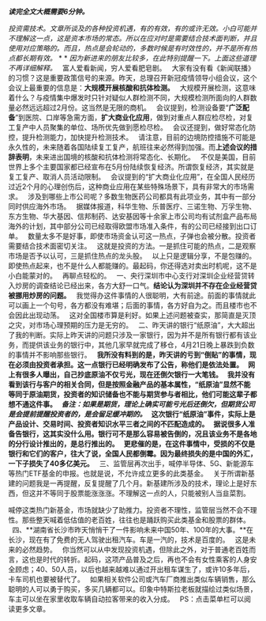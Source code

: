 ***读完全文大概需要6分钟。***
  
*投资需技术。文章所谈及的各种投资机遇，有的有效，有的或许无效。小白可能并不理解这一点，这是资本市场的常态。所以在应对时是需要结合技术面判断，并且使用对应策略的。而且，热点是会轮动的，多数时候是有时效性的，并不是所有热点都长期有效。*
* *
*因为新进来的朋友比较多，在此特别提醒一下。上面这些道理不再详细解释。*
 
富人爱看新闻，穷人爱看肥皂剧。
 
大家有没有看《新闻联播》的习惯？这是重要政策信号的来源。昨天，总理召开新冠疫情领导小组会议，这个会议上最重要的信息是：**大规模开展核酸和抗体检测。**
 
大规模开展检测，这意味着什么？与疫情集中爆发时只针对疑似人群检测不同，大规模检测所面向的人群数量必然远远超过2月份。这当然是无限的商机。
 
会议提到，检测设备要“**广泛配备**”到医院、口岸等急需方面，**扩大商业化应用**，做到对重点人群应检尽检，对复工复产中人员聚集的单位、场所优先做到愿检尽检。
 
会议还提到，做好常态化防控，提升检测能力，加快提升检测技术。
 
请注意，目前的边境防控措施不可能是永久性的，未来随着各国陆续复工复产，航班往来必然得到加强。而**上述会议的措辞表明**，未来进出国境的核酸和抗体检测将常态化、长期化。
 
不仅是美国，目前世界上多个主要国家都已经宣布在5月份陆续恢复经济。所谓恢复经济，其实就是复工复产、取消人员活动限制。
 
会议提到的“扩大商业化应用”，在全国人民经历过近2个月的心理创伤后，这种商业应用在某些特殊场景下，具有非常大的市场需求。
 
涉及到哪些上市公司呢？多数生物医药公司都具有此项业务，其中有一部分同时供应海外市场。
 
据媒体报道，科华生物、乐普医疗、三诺生物、万孚生物、东方生物、华大基因、信邦制药、达安基因等十余家上市公司均有试剂盒产品布局海外的计划，其中部分公司已经取得欧盟市场准入条件，有的公司已经接到出口订单。
 
数量太多不是好事，即使市场资金认可这一热点，子弹也会被分散。投资者需要结合技术面密切关注。
 
这就是投资的方法。一是抓住可能的热点，二是观察市场是否予以认可，三是抓住热点的龙头股。
 
以上只是逻辑分享，不是包赚的。即使热点起来，也不是什么人都能赚的。最起码，你还得选对卖出时机呢，这不是小白能蒙对的。
 
再聊点轻松的。
 
一、央行深圳市中心支行对深圳企业经营贷转入炒房的调查结论已经出来，各方大舒一口气。**结论认为深圳并不存在企业经营贷被挪用炒房的问题。**
 
我觉得办这件事情的人很聪明，大有前途。前面的事情就此可以画上一个句号，各方都没有难堪；后面的事情，各方好自为之。而且楼市也不会因此出现动荡。
 
这对全国楼市算是利好。如果上述问题被查实，那简直是灭顶之灾，对市场心理预期的压力是无穷的。
 
二、昨天讲的银行“纸原油”，大大超出了我的判断。实际上昨天讲的问题只涉及一家银行，因为并不是所有银行都有该业务，而提供该业务的银行中，其他几家早就完成了移仓，4月21日晚上暴跌到负数的事情并不影响那些银行。
 
**我所没有料到的是，昨天讲的亏到“倒贴”的事情，现在必须由投资者承担。**这一点银行已经明确发布了公告，称他们是依法处置。
 
网上有很多人曝出，自己抄底原油不仅亏光，现在还倒欠银行一大笔钱。
 
我并没有看到该行与客户的相关合同，但是按照金融产品的基本属性，“纸原油”显然不能等同于原油期货，投资者的知识储备也不能与期货参与者相比，他们可能这辈子都想不通这件事。
 
*备注：如果是期货，理论上确实可能亏光后还倒欠，但期货公司是会提前提醒投资者的，是会留足缓冲期的。*
 
这次银行“纸原油”事件，实际上是产品设计、交易时间、投资者知识水平三者之间的不匹配造成的。
 
据说很多人准备告银行，这其实没什么用。银行可不是那么容易被告倒的，况且该业务不是各地的分行设计推出的，是总行推出的。
 
更悲催的是，在这件事情中，受损的不仅是银行和它们的客户，往大了说，全国人民都倒霉。因为**最终损失的是中国的外汇，一下子损失了40多亿美元。**
 
三、监管层再次出手，喊停半导体、5G、新能源车等热门ETF基金的申报。也就是说，不允许成立更多的此类基金。
 
关于所谓新基建的问题我是一再提醒，反复提醒了几个月。新基建所涉及的技术，理论上是好东西，但这并不等同于股票能涨涨涨。不理解这一点的人，只能被别人当韭菜割。
  
喊停这类热门新基金，市场就缺少了助推力。投资者不理性，监管层当然不会不理性。那些整天喊着低估值的老百姓，往往也是踊跃购买此类基金和股票的群体。  
 
四、**湖南省长沙市昨天悄悄干了一件影响未来中国50年、100年的大事。**在长沙，现在有了免费的无人驾驶出租汽车。车是一汽的，技术是百度的。
 
这是未来的必然趋势。
 
你当然可以从中发现投资机遇，但除此之外，对于普通老百姓而言，这也是时代的转折。起码，这项产品普及之后，再也不会有女性乘客的人身安全顾虑；40、50人员，以后也越来越难以通过开出租车谋生了，或许10多年后，卡车司机也要被替代了。
 
如果相关软件公司或汽车厂商推出类似车辆销售，那么聪明的人可以勇于购买，多买几辆都可以。印象中特斯拉老板就描绘过类似场景，车主可以坐在家里收取车辆自动拉客带来的收入分成。
 
PS：点击菜单栏可以阅读更多文章。